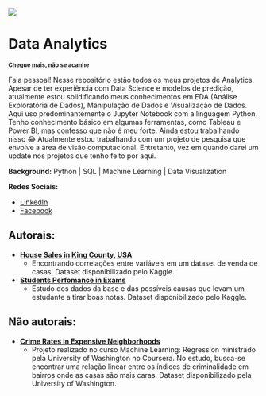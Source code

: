 [![](https://img.shields.io/badge/python-3.7+-blue.svg)](https://www.python.org/downloads/release/python-365/)

<!-- <p align="center">
  <img src="images/analytics-image.jpg" >
</p> -->

# Data Analytics
<sub>**Chegue mais, não se acanhe**</sub>

Fala pessoal! Nesse repositório estão todos os meus projetos de Analytics. Apesar de ter experiência com Data Science e modelos de predição, atualmente estou solidificando meus conhecimentos em EDA (Análise Exploratória de Dados), Manipulação de Dados e Visualização de Dados. Aqui uso predominantemente o Jupyter Notebook com a linguagem Python. Tenho conhecimento básico em algumas ferramentas, como Tableau e Power BI, mas confesso que não é meu forte. Ainda estou trabalhando nisso 😂 Atualmente estou trabalhando com um projeto de pesquisa que envolve a área de visão computacional. Entretanto, vez em quando darei um update nos projetos que tenho feito por aqui.

**Background:** Python | SQL | Machine Learning | Data Visualization

**Redes Sociais:**
* [LinkedIn](https://www.linkedin.com/in/caio-manfredini/)
* [Facebook](https://www.facebook.com/caio.manfredini/)


## Autorais:

* [**House Sales in King County, USA**](https://github.com/cmanfeed/Data-Analytics/blob/main/House%20Sales%20in%20King%20County%2C%20USA/House%20Sales%20in%20King%20County%2C%20USA.ipynb)
  * Encontrando correlações entre variáveis em um dataset de venda de casas. Dataset disponibilizado pelo Kaggle.
* [**Students Perfomance in Exams**](https://github.com/cmanfeed/Data-Analytics/blob/main/Students%20Performance%20in%20Exams/Students%20Performance%20in%20Exams.ipynb)
  * Estudo dos dados da base e das possíveis causas que levam um estudante a tirar boas notas. Dataset disponibilizado pelo Kaggle.

## Não autorais:
* [**Crime Rates in Expensive Neighborhoods**](https://github.com/cmanfeed/Data-Analytics/blob/main/Crime%20Rates%20in%20Expensive%20Neighborhoods/Crime%20Rates%20in%20Expensive%20Neighborhoods.ipynb)
  * Projeto realizado no curso Machine Learning: Regression ministrado pela University of Washington no Coursera. No estudo, busca-se encontrar uma relação linear entre os índices de criminalidade em bairros onde as casas são mais caras. Dataset disponibilizado pela University of Washington.
